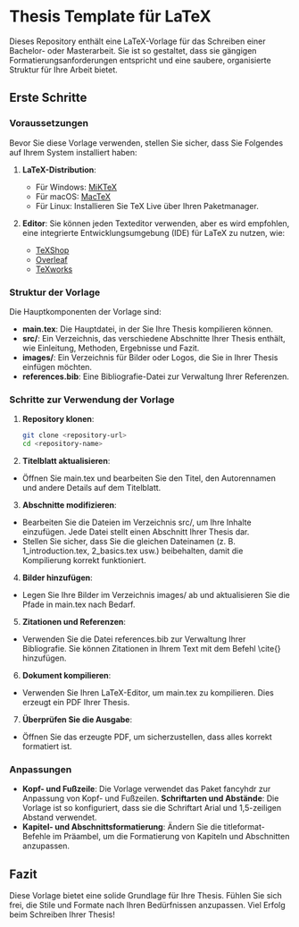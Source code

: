 # Thesis Template für LaTeX

Dieses Repository enthält eine LaTeX-Vorlage für das Schreiben einer Bachelor- oder Masterarbeit. Sie ist so gestaltet, dass sie gängigen Formatierungsanforderungen entspricht und eine saubere, organisierte Struktur für Ihre Arbeit bietet.

## Erste Schritte

### Voraussetzungen

Bevor Sie diese Vorlage verwenden, stellen Sie sicher, dass Sie Folgendes auf Ihrem System installiert haben:

1. **LaTeX-Distribution**: 
   - Für Windows: [MiKTeX](https://miktex.org/)
   - Für macOS: [MacTeX](https://www.tug.org/mactex/)
   - Für Linux: Installieren Sie TeX Live über Ihren Paketmanager.

2. **Editor**: Sie können jeden Texteditor verwenden, aber es wird empfohlen, eine integrierte Entwicklungsumgebung (IDE) für LaTeX zu nutzen, wie:
   - [TeXShop](http://pages.uoregon.edu/koch/texshop/)
   - [Overleaf](https://www.overleaf.com/)
   - [TeXworks](https://www.tug.org/texworks/)

### Struktur der Vorlage

Die Hauptkomponenten der Vorlage sind:

- **main.tex**: Die Hauptdatei, in der Sie Ihre Thesis kompilieren können.
- **src/**: Ein Verzeichnis, das verschiedene Abschnitte Ihrer Thesis enthält, wie Einleitung, Methoden, Ergebnisse und Fazit.
- **images/**: Ein Verzeichnis für Bilder oder Logos, die Sie in Ihrer Thesis einfügen möchten.
- **references.bib**: Eine Bibliografie-Datei zur Verwaltung Ihrer Referenzen.

### Schritte zur Verwendung der Vorlage

1. **Repository klonen**: 
   ```bash
   git clone <repository-url>
   cd <repository-name>
   
2. **Titelblatt aktualisieren**:
- Öffnen Sie main.tex und bearbeiten Sie den Titel, den Autorennamen und andere Details auf dem Titelblatt.

3. **Abschnitte modifizieren**:
- Bearbeiten Sie die Dateien im Verzeichnis src/, um Ihre Inhalte einzufügen. Jede Datei stellt einen Abschnitt Ihrer Thesis dar.
- Stellen Sie sicher, dass Sie die gleichen Dateinamen (z. B. 1_introduction.tex, 2_basics.tex usw.) beibehalten, damit die Kompilierung korrekt funktioniert.

4. **Bilder hinzufügen**:
- Legen Sie Ihre Bilder im Verzeichnis images/ ab und aktualisieren Sie die Pfade in main.tex nach Bedarf.

5. **Zitationen und Referenzen**:
- Verwenden Sie die Datei references.bib zur Verwaltung Ihrer Bibliografie. Sie können Zitationen in Ihrem Text mit dem Befehl \cite{} hinzufügen.

6. **Dokument kompilieren**:
- Verwenden Sie Ihren LaTeX-Editor, um main.tex zu kompilieren. Dies erzeugt ein PDF Ihrer Thesis.

7. **Überprüfen Sie die Ausgabe**:
- Öffnen Sie das erzeugte PDF, um sicherzustellen, dass alles korrekt formatiert ist.

### Anpassungen
- **Kopf- und Fußzeile**: Die Vorlage verwendet das Paket fancyhdr zur Anpassung von Kopf- und Fußzeilen.
**Schriftarten und Abstände**: Die Vorlage ist so konfiguriert, dass sie die Schriftart Arial und 1,5-zeiligen Abstand verwendet.
- **Kapitel- und Abschnittsformatierung**: Ändern Sie die titleformat-Befehle im Präambel, um die Formatierung von Kapiteln und Abschnitten anzupassen.

## Fazit
Diese Vorlage bietet eine solide Grundlage für Ihre Thesis. Fühlen Sie sich frei, die Stile und Formate nach Ihren Bedürfnissen anzupassen. Viel Erfolg beim Schreiben Ihrer Thesis!
